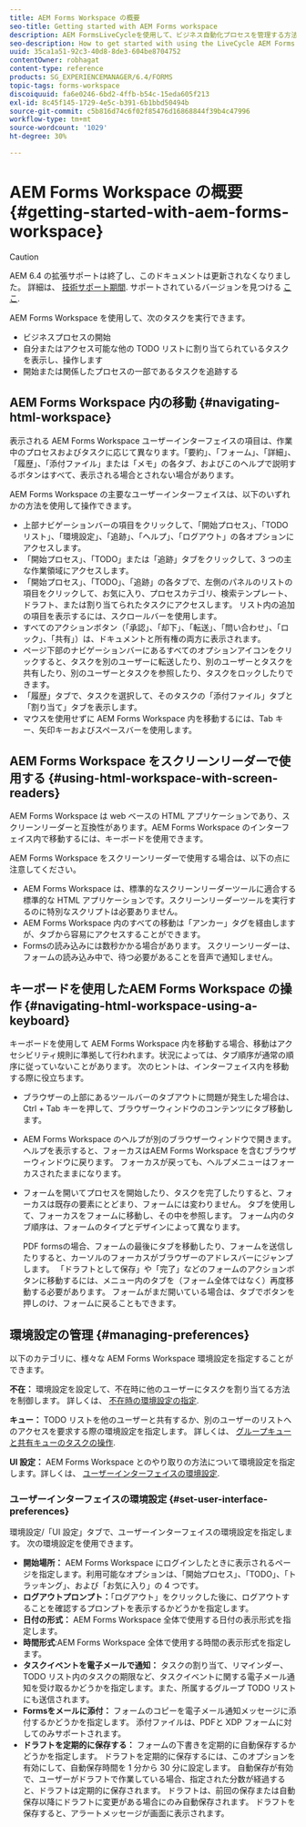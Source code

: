 ```yaml
---
title: AEM Forms Workspace の概要
seo-title: Getting started with AEM Forms workspace
description: AEM FormsLiveCycleを使用して、ビジネス自動化プロセスを管理する方法。
seo-description: How to get started with using the LiveCycle AEM Forms workspace to manage your business automation processes.
uuid: 35ca1a51-92c3-40d8-8de3-604be8704752
contentOwner: robhagat
content-type: reference
products: SG_EXPERIENCEMANAGER/6.4/FORMS
topic-tags: forms-workspace
discoiquuid: fa6e0246-6bd2-4ffb-b54c-15eda605f213
exl-id: 8c45f145-1729-4e5c-b391-6b1bbd50494b
source-git-commit: c5b816d74c6f02f85476d16868844f39b4c47996
workflow-type: tm+mt
source-wordcount: '1029'
ht-degree: 30%

---
```


# AEM Forms Workspace の概要 {#getting-started-with-aem-forms-workspace}

>[!CAUTION]
>
>AEM 6.4 の拡張サポートは終了し、このドキュメントは更新されなくなりました。 詳細は、 [技術サポート期間](https://helpx.adobe.com/jp/support/programs/eol-matrix.html). サポートされているバージョンを見つける [ここ](https://experienceleague.adobe.com/docs/?lang=ja).

AEM Forms Workspace を使用して、次のタスクを実行できます。

* ビジネスプロセスの開始
* 自分またはアクセス可能な他の TODO リストに割り当てられているタスクを表示し、操作します
* 開始または関係したプロセスの一部であるタスクを追跡する

## AEM Forms Workspace 内の移動 {#navigating-html-workspace}

表示される AEM Forms Workspace ユーザーインターフェイスの項目は、作業中のプロセスおよびタスクに応じて異なります。「要約」、「フォーム」、「詳細」、「履歴」、「添付ファイル」または「メモ」の各タブ、およびこのヘルプで説明するボタンはすべて、表示される場合とされない場合があります。

AEM Forms Workspace の主要なユーザーインターフェイスは、以下のいずれかの方法を使用して操作できます。

* 上部ナビゲーションバーの項目をクリックして、「開始プロセス」、「TODO リスト」、「環境設定」、「追跡」、「ヘルプ」、「ログアウト」の各オプションにアクセスします。
* 「開始プロセス」、「TODO」または「追跡」タブをクリックして、3 つの主な作業領域にアクセスします。
* 「開始プロセス」、「TODO」、「追跡」の各タブで、左側のパネルのリストの項目をクリックして、お気に入り、プロセスカテゴリ、検索テンプレート、ドラフト、または割り当てられたタスクにアクセスします。 リスト内の追加の項目を表示するには、スクロールバーを使用します。
* すべてのアクションボタン（「承認」、「却下」、「転送」、「問い合わせ」、「ロック」、「共有」）は、ドキュメントと所有権の両方に表示されます。
* ページ下部のナビゲーションバーにあるすべてのオプションアイコンをクリックすると、タスクを別のユーザーに転送したり、別のユーザーとタスクを共有したり、別のユーザーとタスクを参照したり、タスクをロックしたりできます。
* 「履歴」タブで、タスクを選択して、そのタスクの「添付ファイル」タブと「割り当て」タブを表示します。
* マウスを使用せずに AEM Forms Workspace 内を移動するには、Tab キー、矢印キーおよびスペースバーを使用します。

## AEM Forms Workspace をスクリーンリーダーで使用する {#using-html-workspace-with-screen-readers}

AEM Forms Workspace は web ベースの HTML アプリケーションであり、スクリーンリーダーと互換性があります。AEM Forms Workspace のインターフェイス内で移動するには、キーボードを使用できます。

AEM Forms Workspace をスクリーンリーダーで使用する場合は、以下の点に注意してください。

* AEM Forms Workspace は、標準的なスクリーンリーダーツールに適合する標準的な HTML アプリケーションです。スクリーンリーダーツールを実行するのに特別なスクリプトは必要ありません。
* AEM Forms Workspace 内のすべての移動は「アンカー」タグを経由しますが、タブから容易にアクセスすることができます。
* Formsの読み込みには数秒かかる場合があります。 スクリーンリーダーは、フォームの読み込み中で、待つ必要があることを音声で通知しません。

## キーボードを使用したAEM Forms Workspace の操作 {#navigating-html-workspace-using-a-keyboard}

キーボードを使用して AEM Forms Workspace 内を移動する場合、移動はアクセシビリティ規則に準拠して行われます。状況によっては、タブ順序が通常の順序に従っていないことがあります。 次のヒントは、インターフェイス内を移動する際に役立ちます。

* ブラウザーの上部にあるツールバーのタブアウトに問題が発生した場合は、Ctrl + Tab キーを押して、ブラウザーウィンドウのコンテンツにタブ移動します。
* AEM Forms Workspace のヘルプが別のブラウザーウィンドウで開きます。ヘルプを表示すると、フォーカスはAEM Forms Workspace を含むブラウザーウィンドウに戻ります。 フォーカスが戻っても、ヘルプメニューはフォーカスされたままになります。
* フォームを開いてプロセスを開始したり、タスクを完了したりすると、フォーカスは既存の要素にとどまり、フォームには変わりません。 タブを使用して、フォーカスをフォームに移動し、その中を参照します。 フォーム内のタブ順序は、フォームのタイプとデザインによって異なります。

   PDF formsの場合、フォームの最後にタブを移動したり、フォームを送信したりすると、カーソルのフォーカスがブラウザーのアドレスバーにジャンプします。 「ドラフトとして保存」や「完了」などのフォームのアクションボタンに移動するには、メニュー内のタブを（フォーム全体ではなく）再度移動する必要があります。 フォームがまだ開いている場合は、タブでボタンを押しのけ、フォームに戻ることもできます。

## 環境設定の管理 {#managing-preferences}

以下のカテゴリに、様々な AEM Forms Workspace 環境設定を指定することができます。

**不在：** 環境設定を設定して、不在時に他のユーザーにタスクを割り当てる方法を制御します。 詳しくは、 [不在時の環境設定の指定](/help/forms/using/todo-lists.md#setting-out-of-office-preferences).

**キュー：** TODO リストを他のユーザーと共有するか、別のユーザーのリストへのアクセスを要求する際の環境設定を指定します。 詳しくは、 [グループキューと共有キューのタスクの操作](/help/forms/using/todo-lists.md#working-with-tasks-from-group-and-shared-queues).

**UI 設定：** AEM Forms Workspace とのやり取りの方法について環境設定を指定します。詳しくは、 [ユーザーインターフェイスの環境設定](#set-user-interface-preferences).

### ユーザーインターフェイスの環境設定 {#set-user-interface-preferences}

環境設定/「UI 設定」タブで、ユーザーインターフェイスの環境設定を指定します。 次の環境設定を使用できます。

* **開始場所：** AEM Forms Workspace にログインしたときに表示されるページを指定します。利用可能なオプションは、「開始プロセス」、「TODO」、「トラッキング」、および「お気に入り」の 4 つです。
* **ログアウトプロンプト：**「ログアウト」をクリックした後に、ログアウトすることを確認するプロンプトを表示するかどうかを指定します。
* **日付の形式：** AEM Forms Workspace 全体で使用する日付の表示形式を指定します。
* **時間形式**:AEM Forms Workspace 全体で使用する時間の表示形式を指定します。
* **タスクイベントを電子メールで通知：** タスクの割り当て、リマインダー、TODO リスト内のタスクの期限など、タスクイベントに関する電子メール通知を受け取るかどうかを指定します。また、所属するグループ TODO リストにも送信されます。
* **Formsをメールに添付：** フォームのコピーを電子メール通知メッセージに添付するかどうかを指定します。 添付ファイルは、PDFと XDP フォームに対してのみサポートされます。
* **ドラフトを定期的に保存する：** フォームの下書きを定期的に自動保存するかどうかを指定します。 ドラフトを定期的に保存するには、このオプションを有効にして、自動保存時間を 1 分から 30 分に設定します。 自動保存が有効で、ユーザーがドラフトで作業している場合、指定された分数が経過すると、ドラフトは定期的に保存されます。 ドラフトは、前回の保存または自動保存以降にドラフトに変更がある場合にのみ自動保存されます。 ドラフトを保存すると、アラートメッセージが画面に表示されます。
